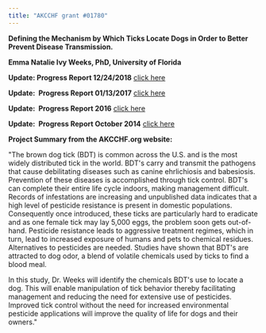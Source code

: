 ```yaml
---
title: "AKCCHF grant #01780"
---
```

**Defining the Mechanism by Which Ticks Locate Dogs in Order to Better
Prevent Disease Transmission.**

**Emma Natalie Ivy Weeks, PhD, University of Florida**

**Update:  Progress Report 12/24/2018** [click here](/files/Akcchf1780-ey5-summary.pdf)

**Update:  Progress Report 01/13/2017** [click here](</files/AKCCHF 01780 EY4 Summary.pdf>)

**Update:  Progress Report 2016** [click here](</files/AKCCHF 1780 MY4 Summary.pdf>)

**Update:  Progress Report October 2014** [click here](</files/AKCCHF grant 1780 MY2 Progress Report.pdf>)

**Project Summary from the AKCCHF.org website:**

"The brown dog tick (BDT) is common across the U.S. and is the most
widely distributed tick in the world. BDT's carry and transmit the
pathogens that cause debilitating diseases such as canine ehrlichiosis
and babesiosis. Prevention of these diseases is accomplished through
tick control. BDT's can complete their entire life cycle indoors,
making management difficult. Records of infestations are increasing and
unpublished data indicates that a high level of pesticide resistance is
present in domestic populations. Consequently once introduced, these
ticks are particularly hard to eradicate and as one female tick may lay
5,000 eggs, the problem soon gets out-of-hand. Pesticide resistance
leads to aggressive treatment regimes, which in turn, lead to increased
exposure of humans and pets to chemical residues. Alternatives to
pesticides are needed. Studies have shown that BDT's are attracted to
dog odor, a blend of volatile chemicals used by ticks to find a blood
meal.

In this study, Dr. Weeks will identify the chemicals BDT's use to
locate a dog. This will enable manipulation of tick behavior thereby
facilitating management and reducing the need for extensive use of
pesticides. Improved tick control without the need for increased
environmental pesticide applications will improve the quality of life
for dogs and their owners."
